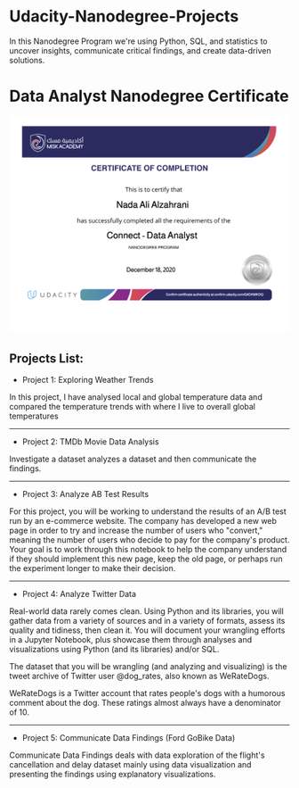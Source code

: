 # Udacity-Nanodegree-Projects

In this Nanodegree Program we're using Python, SQL, and statistics to uncover insights, communicate critical findings, and create data-driven solutions.

# Data Analyst Nanodegree Certificate

![This is an image](https://github.com/naauuz/Udacity-Nanodegree-Projects/blob/main/Certificate.png)


## Projects List:

-   Project 1: Exploring Weather Trends

In this project, I have analysed local and global temperature data and compared the temperature trends with where I live to overall global temperatures

--------------------------------------------------------

-   Project 2: TMDb Movie Data Analysis

Investigate a dataset analyzes a dataset and then communicate the findings.

--------------------------------------------------------

-   Project 3: Analyze AB Test Results

For this project, you will be working to understand the results of an A/B test run by an e-commerce website. The company has developed a new web page in order to try and increase the number of users who "convert," meaning the number of users who decide to pay for the company's product. Your goal is to work through this notebook to help the company understand if they should implement this new page, keep the old page, or perhaps run the experiment longer to make their decision.

--------------------------------------------------------

-   Project 4: Analyze Twitter Data

Real-world data rarely comes clean. Using Python and its libraries, you will gather data from a variety of sources and in a variety of formats, assess its quality and tidiness, then clean it. You will document your wrangling efforts in a Jupyter Notebook, plus showcase them through analyses and visualizations using Python (and its libraries) and/or SQL.

The dataset that you will be wrangling (and analyzing and visualizing) is the tweet archive of Twitter user @dog_rates, also known as WeRateDogs.

WeRateDogs is a Twitter account that rates people's dogs with a humorous comment about the dog. These ratings almost always have a denominator of 10. 

--------------------------------------------------------

-   Project 5: Communicate Data Findings (Ford GoBike Data)

Communicate Data Findings deals with data exploration of the flight's cancellation and delay dataset mainly using data visualization and presenting the findings using explanatory visualizations.
